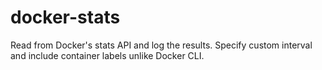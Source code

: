 # docker-stats
Read from Docker's stats API and log the results. Specify custom interval and include container labels unlike Docker CLI.

